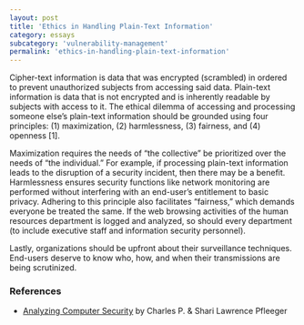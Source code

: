 ```yaml
---
layout: post
title: 'Ethics in Handling Plain-Text Information'
category: essays
subcategory: 'vulnerability-management'
permalink: 'ethics-in-handling-plain-text-information'
---
```


Cipher-text information is data that was encrypted (scrambled) in ordered to prevent unauthorized subjects from accessing said data. Plain-text information is data that is not encrypted and is inherently readable by subjects with access to it. The ethical dilemma of accessing and processing someone else’s plain-text information should be grounded using four principles: (1) maximization, (2) harmlessness, (3) fairness, and (4) openness [1].

Maximization requires the needs of “the collective” be prioritized over the needs of “the individual.” For example, if processing plain-text information leads to the disruption of a security incident, then there may be a benefit. Harmlessness ensures security functions like network monitoring are performed without interfering with an end-user’s entitlement to basic privacy. Adhering to this principle also facilitates “fairness,” which demands everyone be treated the same. If the web browsing activities of the human resources department is logged and analyzed, so should every department (to include executive staff and information security personnel).

Lastly, organizations should be upfront about their surveillance techniques. End-users deserve to know who, how, and when their transmissions are being scrutinized.

### References
* [Analyzing Computer Security](https://online.vitalsource.com/#/books/9781269517003/) by Charles P. & Shari Lawrence Pfleeger
